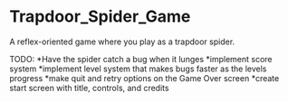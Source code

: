 # Trapdoor_Spider_Game
A reflex-oriented game where you play as a trapdoor spider.

TODO:
*Have the spider catch a bug when it lunges
*implement score system
*implement level system that makes bugs faster as the levels progress
*make quit and retry options on the Game Over screen
*create start screen with title, controls, and credits

